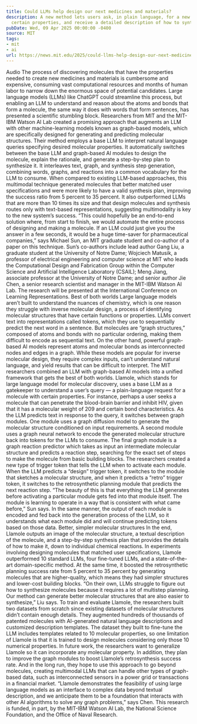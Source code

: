 ```yaml
---
title: Could LLMs help design our next medicines and materials?
description: A new method lets users ask, in plain language, for a new molecule with
  certain properties, and receive a detailed description of how to synthesize it.
pubDate: Wed, 09 Apr 2025 00:00:00 -0400
source: MIT
tags:
- mit
- ai
url: https://news.mit.edu/2025/could-llms-help-design-our-next-medicines-and-materials-0409
---
```


Audio
The process of discovering molecules that have the properties needed to create new medicines and materials is cumbersome and expensive, consuming vast computational resources and months of human labor to narrow down the enormous space of potential candidates.
Large language models (LLMs) like ChatGPT could streamline this process, but enabling an LLM to understand and reason about the atoms and bonds that form a molecule, the same way it does with words that form sentences, has presented a scientific stumbling block.
Researchers from MIT and the MIT-IBM Watson AI Lab created a promising approach that augments an LLM with other machine-learning models known as graph-based models, which are specifically designed for generating and predicting molecular structures.
Their method employs a base LLM to interpret natural language queries specifying desired molecular properties. It automatically switches between the base LLM and graph-based AI modules to design the molecule, explain the rationale, and generate a step-by-step plan to synthesize it. It interleaves text, graph, and synthesis step generation, combining words, graphs, and reactions into a common vocabulary for the LLM to consume.
When compared to existing LLM-based approaches, this multimodal technique generated molecules that better matched user specifications and were more likely to have a valid synthesis plan, improving the success ratio from 5 percent to 35 percent.
It also outperformed LLMs that are more than 10 times its size and that design molecules and synthesis routes only with text-based representations, suggesting multimodality is key to the new system’s success.
“This could hopefully be an end-to-end solution where, from start to finish, we would automate the entire process of designing and making a molecule. If an LLM could just give you the answer in a few seconds, it would be a huge time-saver for pharmaceutical companies,” says Michael Sun, an MIT graduate student and co-author of a paper on this technique.
Sun’s co-authors include lead author Gang Liu, a graduate student at the University of Notre Dame; Wojciech Matusik, a professor of electrical engineering and computer science at MIT who leads the Computational Design and Fabrication Group within the Computer Science and Artificial Intelligence Laboratory (CSAIL); Meng Jiang, associate professor at the University of Notre Dame; and senior author Jie Chen, a senior research scientist and manager in the MIT-IBM Watson AI Lab. The research will be presented at the International Conference on Learning Representations.
Best of both worlds
Large language models aren’t built to understand the nuances of chemistry, which is one reason they struggle with inverse molecular design, a process of identifying molecular structures that have certain functions or properties.
LLMs convert text into representations called tokens, which they use to sequentially predict the next word in a sentence. But molecules are “graph structures,” composed of atoms and bonds with no particular ordering, making them difficult to encode as sequential text.
On the other hand, powerful graph-based AI models represent atoms and molecular bonds as interconnected nodes and edges in a graph. While these models are popular for inverse molecular design, they require complex inputs, can’t understand natural language, and yield results that can be difficult to interpret.
The MIT researchers combined an LLM with graph-based AI models into a unified framework that gets the best of both worlds.
Llamole, which stands for large language model for molecular discovery, uses a base LLM as a gatekeeper to understand a user’s query — a plain-language request for a molecule with certain properties.
For instance, perhaps a user seeks a molecule that can penetrate the blood-brain barrier and inhibit HIV, given that it has a molecular weight of 209 and certain bond characteristics.
As the LLM predicts text in response to the query, it switches between graph modules.
One module uses a graph diffusion model to generate the molecular structure conditioned on input requirements. A second module uses a graph neural network to encode the generated molecular structure back into tokens for the LLMs to consume. The final graph module is a graph reaction predictor which takes as input an intermediate molecular structure and predicts a reaction step, searching for the exact set of steps to make the molecule from basic building blocks.
The researchers created a new type of trigger token that tells the LLM when to activate each module. When the LLM predicts a “design” trigger token, it switches to the module that sketches a molecular structure, and when it predicts a “retro” trigger token, it switches to the retrosynthetic planning module that predicts the next reaction step.
“The beauty of this is that everything the LLM generates before activating a particular module gets fed into that module itself. The module is learning to operate in a way that is consistent with what came before,” Sun says.
In the same manner, the output of each module is encoded and fed back into the generation process of the LLM, so it understands what each module did and will continue predicting tokens based on those data.
Better, simpler molecular structures
In the end, Llamole outputs an image of the molecular structure, a textual description of the molecule, and a step-by-step synthesis plan that provides the details of how to make it, down to individual chemical reactions.
In experiments involving designing molecules that matched user specifications, Llamole outperformed 10 standard LLMs, four fine-tuned LLMs, and a state-of-the-art domain-specific method. At the same time, it boosted the retrosynthetic planning success rate from 5 percent to 35 percent by generating molecules that are higher-quality, which means they had simpler structures and lower-cost building blocks.
“On their own, LLMs struggle to figure out how to synthesize molecules because it requires a lot of multistep planning. Our method can generate better molecular structures that are also easier to synthesize,” Liu says.
To train and evaluate Llamole, the researchers built two datasets from scratch since existing datasets of molecular structures didn’t contain enough details. They augmented hundreds of thousands of patented molecules with AI-generated natural language descriptions and customized description templates.
The dataset they built to fine-tune the LLM includes templates related to 10 molecular properties, so one limitation of Llamole is that it is trained to design molecules considering only those 10 numerical properties.
In future work, the researchers want to generalize Llamole so it can incorporate any molecular property. In addition, they plan to improve the graph modules to boost Llamole’s retrosynthesis success rate.
And in the long run, they hope to use this approach to go beyond molecules, creating multimodal LLMs that can handle other types of graph-based data, such as interconnected sensors in a power grid or transactions in a financial market.
“Llamole demonstrates the feasibility of using large language models as an interface to complex data beyond textual description, and we anticipate them to be a foundation that interacts with other AI algorithms to solve any graph problems,” says Chen.
This research is funded, in part, by the MIT-IBM Watson AI Lab, the National Science Foundation, and the Office of Naval Research.